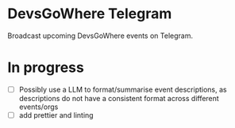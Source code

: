 # DevsGoWhere Telegram

Broadcast upcoming DevsGoWhere events on Telegram.

# In progress

- [ ] Possibly use a LLM to format/summarise event descriptions, as descriptions do not have a consistent format across different events/orgs
- [ ] add prettier and linting